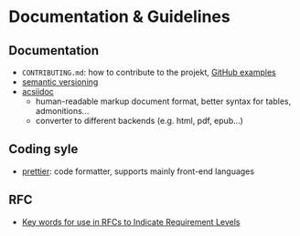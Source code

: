 # Documentation & Guidelines

## Documentation

- `CONTRIBUTING.md`: how to contribute to the projekt, [GitHub examples](https://help.github.com/en/github/building-a-strong-community/setting-guidelines-for-repository-contributors#examples-of-contribution-guidelines)
- [semantic versioning](https://semver.org/spec/v2.0.0.html)
- [acsiidoc](https://asciidoc.org/)
  - human-readable markup document format, better syntax for tables, admonitions...
  - converter to different backends (e.g. html, pdf, epub...)

## Coding syle

- [prettier](https://prettier.io/): code formatter, supports mainly front-end languages

## RFC

- [Key words for use in RFCs to Indicate Requirement Levels](https://tools.ietf.org/rfc/rfc2119.txt)
